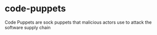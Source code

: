 # code-puppets
Code Puppets are sock puppets that malicious actors use to attack the software supply chain
